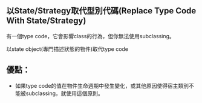 ## 以State/Strategy取代型別代碼(Replace Type Code With State/Strategy)

有一個type code，它會影響class的行為，但你無法使用subclassing。

以state object(專門描述狀態的物件)取代type code


## 優點：
* 如果type code的值在物件生命週期中發生變化，或其他原因使得宿主類別不能被subclassing，就使用這個原則。




